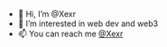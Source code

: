 - 👋 Hi, I’m @Xexr
- 👀 I’m interested in web dev and web3
- 📫 You can reach me <a href="https://twitter.com/Xexr">@Xexr</a>
